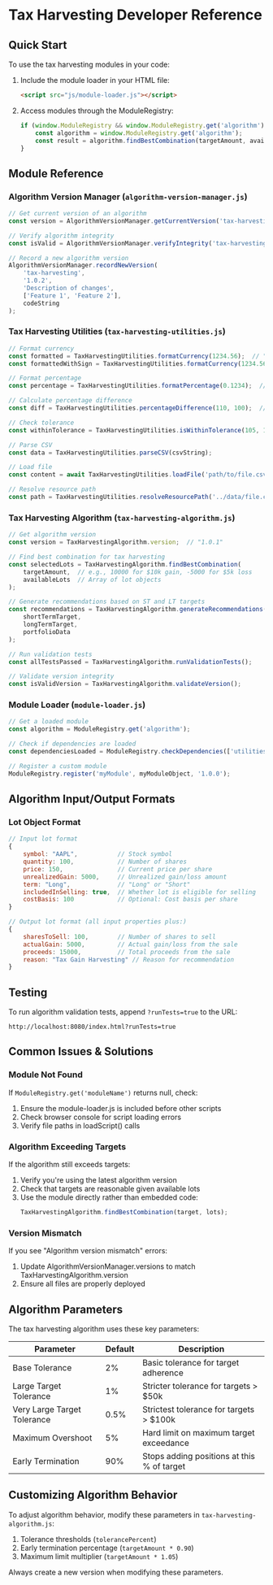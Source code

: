 # Tax Harvesting Developer Reference

## Quick Start

To use the tax harvesting modules in your code:

1. Include the module loader in your HTML file:
   ```html
   <script src="js/module-loader.js"></script>
   ```

2. Access modules through the ModuleRegistry:
   ```javascript
   if (window.ModuleRegistry && window.ModuleRegistry.get('algorithm')) {
       const algorithm = window.ModuleRegistry.get('algorithm');
       const result = algorithm.findBestCombination(targetAmount, availableLots);
   }
   ```

## Module Reference

### Algorithm Version Manager (`algorithm-version-manager.js`)

```javascript
// Get current version of an algorithm
const version = AlgorithmVersionManager.getCurrentVersion('tax-harvesting');

// Verify algorithm integrity
const isValid = AlgorithmVersionManager.verifyIntegrity('tax-harvesting', code);

// Record a new algorithm version
AlgorithmVersionManager.recordNewVersion(
    'tax-harvesting',
    '1.0.2',
    'Description of changes',
    ['Feature 1', 'Feature 2'],
    codeString
);
```

### Tax Harvesting Utilities (`tax-harvesting-utilities.js`)

```javascript
// Format currency
const formatted = TaxHarvestingUtilities.formatCurrency(1234.56);  // "$1,234.56"
const formattedWithSign = TaxHarvestingUtilities.formatCurrency(1234.56, true);  // "+$1,234.56"

// Format percentage
const percentage = TaxHarvestingUtilities.formatPercentage(0.1234);  // "12.34%"

// Calculate percentage difference
const diff = TaxHarvestingUtilities.percentageDifference(110, 100);  // 0.10

// Check tolerance
const withinTolerance = TaxHarvestingUtilities.isWithinTolerance(105, 100, 0.05);  // true

// Parse CSV
const data = TaxHarvestingUtilities.parseCSV(csvString);

// Load file
const content = await TaxHarvestingUtilities.loadFile('path/to/file.csv');

// Resolve resource path
const path = TaxHarvestingUtilities.resolveResourcePath('../data/file.csv');
```

### Tax Harvesting Algorithm (`tax-harvesting-algorithm.js`)

```javascript
// Get algorithm version
const version = TaxHarvestingAlgorithm.version;  // "1.0.1"

// Find best combination for tax harvesting
const selectedLots = TaxHarvestingAlgorithm.findBestCombination(
    targetAmount,  // e.g., 10000 for $10k gain, -5000 for $5k loss
    availableLots  // Array of lot objects
);

// Generate recommendations based on ST and LT targets
const recommendations = TaxHarvestingAlgorithm.generateRecommendations(
    shortTermTarget,
    longTermTarget,
    portfolioData
);

// Run validation tests
const allTestsPassed = TaxHarvestingAlgorithm.runValidationTests();

// Validate version integrity
const isValidVersion = TaxHarvestingAlgorithm.validateVersion();
```

### Module Loader (`module-loader.js`)

```javascript
// Get a loaded module
const algorithm = ModuleRegistry.get('algorithm');

// Check if dependencies are loaded
const dependenciesLoaded = ModuleRegistry.checkDependencies(['utilities', 'algorithm']);

// Register a custom module
ModuleRegistry.register('myModule', myModuleObject, '1.0.0');
```

## Algorithm Input/Output Formats

### Lot Object Format

```javascript
// Input lot format
{
    symbol: "AAPL",           // Stock symbol
    quantity: 100,            // Number of shares
    price: 150,               // Current price per share
    unrealizedGain: 5000,     // Unrealized gain/loss amount
    term: "Long",             // "Long" or "Short"
    includedInSelling: true,  // Whether lot is eligible for selling
    costBasis: 100            // Optional: Cost basis per share
}

// Output lot format (all input properties plus:)
{
    sharesToSell: 100,        // Number of shares to sell
    actualGain: 5000,         // Actual gain/loss from the sale
    proceeds: 15000,          // Total proceeds from the sale
    reason: "Tax Gain Harvesting" // Reason for recommendation
}
```

## Testing

To run algorithm validation tests, append `?runTests=true` to the URL:
```
http://localhost:8080/index.html?runTests=true
```

## Common Issues & Solutions

### Module Not Found

If `ModuleRegistry.get('moduleName')` returns null, check:
1. Ensure the module-loader.js is included before other scripts
2. Check browser console for script loading errors
3. Verify file paths in loadScript() calls

### Algorithm Exceeding Targets

If the algorithm still exceeds targets:
1. Verify you're using the latest algorithm version
2. Check that targets are reasonable given available lots
3. Use the module directly rather than embedded code:
   ```javascript
   TaxHarvestingAlgorithm.findBestCombination(target, lots);
   ```

### Version Mismatch

If you see "Algorithm version mismatch" errors:
1. Update AlgorithmVersionManager.versions to match TaxHarvestingAlgorithm.version
2. Ensure all files are properly deployed

## Algorithm Parameters

The tax harvesting algorithm uses these key parameters:

| Parameter | Default | Description |
|-----------|---------|-------------|
| Base Tolerance | 2% | Basic tolerance for target adherence |
| Large Target Tolerance | 1% | Stricter tolerance for targets > $50k |
| Very Large Target Tolerance | 0.5% | Strictest tolerance for targets > $100k |
| Maximum Overshoot | 5% | Hard limit on maximum target exceedance |
| Early Termination | 90% | Stops adding positions at this % of target |

## Customizing Algorithm Behavior

To adjust algorithm behavior, modify these parameters in `tax-harvesting-algorithm.js`:

1. Tolerance thresholds (`tolerancePercent`)
2. Early termination percentage (`targetAmount * 0.90`)
3. Maximum limit multiplier (`targetAmount * 1.05`)

Always create a new version when modifying these parameters.

